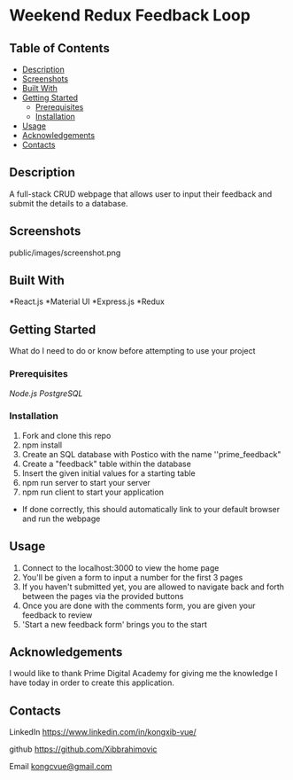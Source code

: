 # Weekend Redux Feedback Loop

## Table of Contents

- [Description](#description)
- [Screenshots](#screenshots)
- [Built With](#built-with)
- [Getting Started](#getting-started)
  - [Prerequisites](#prerequisites)
  - [Installation](#installation)
- [Usage](#usage)
- [Acknowledgements](#acknowledgements)
- [Contacts](#contacts)

## Description

A full-stack CRUD webpage that allows user to input their feedback and submit the details to a database. 

## Screenshots

public/images/screenshot.png

## Built With

*React.js
*Material UI
*Express.js
*Redux


## Getting Started

What do I need to do or know before attempting to use your project

### Prerequisites

*Node.js*
*PostgreSQL*


### Installation

1. Fork and clone this repo
2. npm install 
3. Create an SQL database with Postico with the name ''prime_feedback"
4. Create a "feedback" table within the database
5. Insert the given initial values for a starting table 
6. npm run server to start your server
7. npm run client to start your application
* If done correctly, this should automatically link to your default browser and run the webpage

## Usage

1. Connect to the localhost:3000 to view the home page
2. You'll be given a form to input a number for the first 3 pages
3. If you haven't submitted yet, you are allowed to navigate back and forth between the pages via the provided buttons 
4. Once you are done with the comments form, you are given your feedback to review
5. 'Start a new feedback form' brings you to the start 


## Acknowledgements

I would like to thank Prime Digital Academy for giving me the knowledge I have today in order to create this application.

## Contacts

LinkedIn
https://www.linkedin.com/in/kongxib-vue/

github
https://github.com/Xibbrahimovic

Email
kongcvue@gmail.com